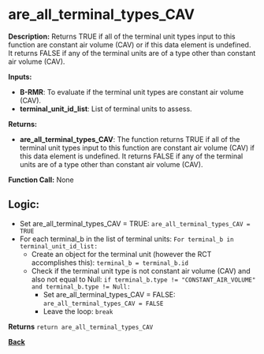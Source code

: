 # are_all_terminal_types_CAV

**Description:** Returns TRUE if all of the terminal unit types input to this function are constant air volume (CAV) or if this data element is undefined. It returns FALSE if any of the terminal units are of a type other than constant air volume (CAV).   

**Inputs:**  
- **B-RMR**: To evaluate if the terminal unit types are constant air volume (CAV).    
- **terminal_unit_id_list**: List of terminal units to assess.  

**Returns:**  
- **are_all_terminal_types_CAV**: The function returns TRUE if all of the terminal unit types input to this function are constant air volume (CAV) if this data element is undefined. It returns FALSE if any of the terminal units are of a type other than constant air volume (CAV).      
 
**Function Call:**  None        

## Logic:   
- Set are_all_terminal_types_CAV = TRUE: `are_all_terminal_types_CAV = TRUE`  
- For each terminal_b in the list of terminal units: `For terminal_b in terminal_unit_id_list:`  
    - Create an object for the terminal unit (however the RCT accomplishes this): `terminal_b = terminal_b.id`  
    - Check if the terminal unit type is not constant air volume (CAV) and also not equal to Null: `if terminal_b.type != "CONSTANT_AIR_VOLUME" and terminal_b.type != Null:`  
        - Set are_all_terminal_types_CAV = FALSE: `are_all_terminal_types_CAV = FALSE`
        - Leave the loop: `break`  

**Returns** `return are_all_terminal_types_CAV`   

**[Back](../_toc.md)**